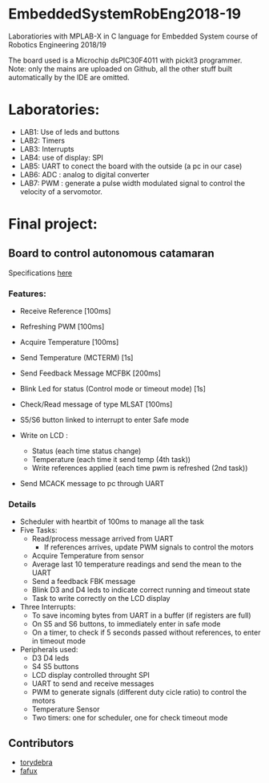 # EmbeddedSystemRobEng2018-19
Laboratiories with MPLAB-X in C language for Embedded System course of Robotics Engineering 2018/19 

The board used is a Microchip dsPIC30F4011 with pickit3 programmer.  
Note: only the mains are uploaded on Github, all the other stuff built automatically by the IDE are omitted.

# Laboratories:

* LAB1: Use of leds and buttons
* LAB2: Timers
* LAB3: Interrupts
* LAB4: use of display: SPI
* LAB5: UART to conect the board with the outside (a pc in our case)
* LAB6: ADC : analog to digital converter 
* LAB7: PWM : generate a pulse width modulated signal to control the velocity of a servomotor.

# Final project:
## Board to control autonomous catamaran
Specifications [here](https://github.com/fafux/EmbeddedSystemRobEng2018-19/blob/master/Progetto.pdf)
### Features:
* Receive Reference [100ms]
* Refreshing PWM [100ms]
* Acquire Temperature [100ms]
* Send Temperature (MCTERM) [1s]
* Send Feedback Message MCFBK [200ms]
* Blink Led for status (Control mode or timeout mode) [1s]
* Check/Read message of type MLSAT [100ms]
* S5/S6 button linked to interrupt to enter Safe mode
* Write on LCD :
    + Status (each time status change)
    + Temperature (each time it send temp (4th task))
    + Write references applied (each time pwm is refreshed (2nd task))

* Send MCACK message to pc through UART

### Details
* Scheduler with heartbit of 100ms to manage all the task
* Five Tasks:
    * Read/process message arrived from UART
        * If references arrives, update PWM signals to control the motors
    * Acquire Temperature from sensor
    * Average last 10 temperature readings and send the mean to the UART
    * Send a feedback FBK message
    * Blink D3 and D4 leds to indicate correct running and timeout state
    * Task to write correctly on the LCD display
* Three Interrupts:
    * To save incoming bytes from UART in a buffer (if registers are full)
    * On S5 and S6 buttons, to immediately enter in safe mode
    * On a timer, to check if 5 seconds passed without references, to enter in timeout mode
* Peripherals used:
    * D3 D4 leds
    * S4 S5 buttons
    * LCD display controlled throught SPI
    * UART to send and receive messages
    * PWM to generate signals (different duty cicle ratio) to control the motors
    * Temperature Sensor
    * Two timers: one for scheduler, one for check timeout mode

## Contributors
* [torydebra](https://github.com/torydebra/)
* [fafux](https://github.com/fafux/)
